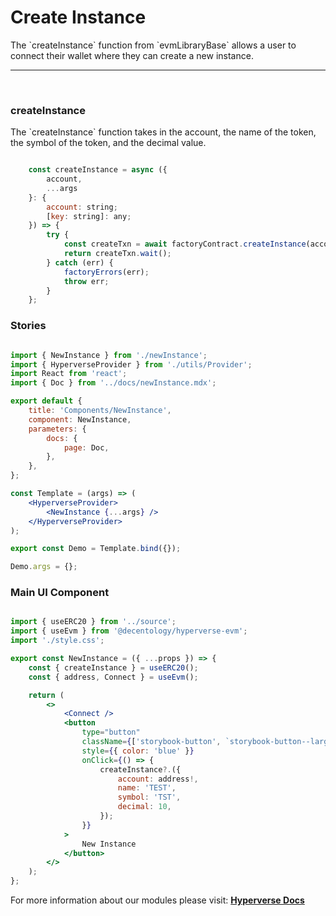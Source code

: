 # Create Instance

<p> The `createInstance` function from `evmLibraryBase` allows a user to connect their wallet where they can create a new instance. </p>

---

<br>

### createInstance

<p> The `createInstance` function takes in the account, the name of the token, the symbol of the token, and the decimal value. </p>

```jsx

	const createInstance = async ({
		account,
		...args
	}: {
		account: string;
		[key: string]: any;
	}) => {
		try {
			const createTxn = await factoryContract.createInstance(account, ...Object.values(args));
			return createTxn.wait();
		} catch (err) {
			factoryErrors(err);
			throw err;
		}
	};

```

### Stories

```jsx

import { NewInstance } from './newInstance';
import { HyperverseProvider } from './utils/Provider';
import React from 'react';
import { Doc } from '../docs/newInstance.mdx';

export default {
	title: 'Components/NewInstance',
	component: NewInstance,
	parameters: {
		docs: {
			page: Doc,
		},
	},
};

const Template = (args) => (
	<HyperverseProvider>
		<NewInstance {...args} />
	</HyperverseProvider>
);

export const Demo = Template.bind({});

Demo.args = {};

```

### Main UI Component

```jsx

import { useERC20 } from '../source';
import { useEvm } from '@decentology/hyperverse-evm';
import './style.css';

export const NewInstance = ({ ...props }) => {
	const { createInstance } = useERC20();
	const { address, Connect } = useEvm();

	return (
		<>
			<Connect />
			<button
				type="button"
				className={['storybook-button', `storybook-button--large`].join(' ')}
				style={{ color: 'blue' }}
				onClick={() => {
					createInstance?.({
						account: address!,
						name: 'TEST',
						symbol: 'TST',
						decimal: 10,
					});
				}}
			>
				New Instance
			</button>
		</>
	);
};

```

For more information about our modules please visit: [**Hyperverse Docs**](docs.hyperverse.dev)
